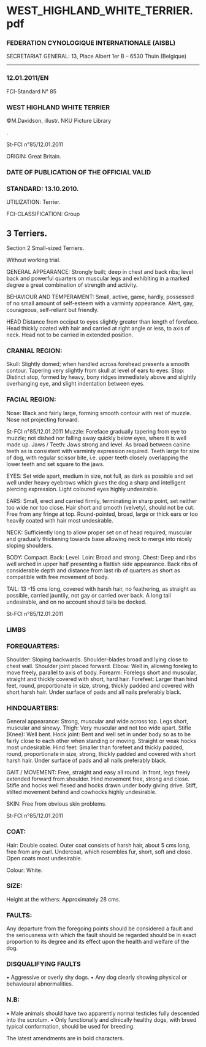 # WEST_HIGHLAND_WHITE_TERRIER.pdf


### FEDERATION CYNOLOGIQUE INTERNATIONALE (AISBL)


SECRETARIAT GENERAL: 13, Place Albert 1er  B – 6530 Thuin (Belgique)
______________________________________________________________________________

### 12.01.2011/EN



FCI-Standard N° 85


### WEST HIGHLAND WHITE TERRIER



©M.Davidson, illustr. NKU Picture Library

.




St-FCI n°85/12.01.2011

ORIGIN: Great Britain.

### DATE OF PUBLICATION OF THE OFFICIAL VALID



### STANDARD: 13.10.2010.



UTILIZATION: Terrier.

FCI-CLASSIFICATION: Group


## 3 Terriers.



Section  2  Small-sized Terriers.

Without working trial.

GENERAL APPEARANCE: Strongly built; deep in chest and
back ribs; level back and powerful quarters on muscular legs and
exhibiting in a marked degree a great combination of strength and
activity.

BEHAVIOUR AND TEMPERAMENT: Small, active, game,
hardly, possessed of no small amount of self-esteem with a varminty
appearance.  Alert, gay, courageous, self-reliant but friendly.

HEAD Distance from occiput to eyes slightly greater than length of
foreface.  Head thickly coated with hair and carried at right angle or
less, to axis of neck.  Head not to be carried in extended position.

### CRANIAL REGION:


Skull: Slightly domed; when handled across forehead presents a
smooth contour. Tapering very slightly from skull at level of ears to
eyes.
Stop: Distinct stop, formed by heavy, bony ridges immediately
above and slightly overhanging eye, and slight indentation between
eyes.

### FACIAL REGION:


Nose: Black and fairly large, forming smooth contour with rest of
muzzle. Nose not projecting forward.




St-FCI n°85/12.01.2011
Muzzle: Foreface gradually tapering from eye to muzzle; not dished
nor falling away quickly below eyes, where it is well made up.
Jaws / Teeth: Jaws strong and level.  As broad between canine teeth
as is consistent with varminty expression required. Teeth large for
size of dog, with regular scissor bite, i.e. upper teeth closely
overlapping the lower teeth and set square to the jaws.

EYES: Set wide apart, medium in size, not full, as dark as possible
and set well under heavy eyebrows which gives the dog a sharp
and intelligent piercing expression. Light coloured eyes highly
undesirable.

EARS: Small, erect and carried firmly, terminating in sharp point,
set neither too wide nor too close. Hair short and smooth (velvety),
should not be cut. Free from any fringe at top. Round-pointed, broad,
large or thick ears or too heavily coated with hair most undesirable.

NECK: Sufficiently long to allow proper set on of head required,
muscular and gradually thickening towards base allowing neck to
merge into nicely sloping shoulders.

BODY: Compact.
Back: Level.
Loin: Broad and strong.
Chest: Deep and ribs well arched in upper half presenting a flattish
side appearance.  Back ribs of considerable depth and distance from
last rib of quarters as short as compatible with free movement of
body.

TAIL: 13 -15 cms long, covered with harsh hair, no feathering, as
straight as possible, carried jauntily, not gay or carried over back.  A
long tail undesirable, and on no account should tails be docked.





St-FCI n°85/12.01.2011


### LIMBS



### FOREQUARTERS:


Shoulder: Sloping backwards. Shoulder-blades broad and lying close
to chest wall. Shoulder joint placed forward.
Elbow: Well in, allowing foreleg to move freely, parallel to axis of
body.
Forearm: Forelegs short and muscular, straight and thickly covered
with short, hard hair.
Forefeet: Larger than hind feet, round, proportionate in size, strong,
thickly padded and covered with short harsh hair. Under surface of
pads and all nails preferably black.

### HINDQUARTERS:


General appearance: Strong, muscular and wide across top.  Legs
short, muscular and sinewy.
Thigh: Very muscular and not too wide apart.
Stifle (Knee): Well bent.
Hock joint: Bent and well set in under body so as to be fairly close to
each other when standing or moving. Straight or weak hocks most
undesirable.
Hind feet: Smaller than forefeet and thickly padded, round,
proportionate in size, strong, thickly padded and covered with short
harsh hair. Under surface of pads and all nails preferably black.

GAIT / MOVEMENT: Free, straight and easy all round. In front,
legs freely extended forward from shoulder. Hind movement free,
strong and close. Stifle and hocks well flexed and hocks drawn
under body giving drive. Stiff, stilted movement behind and
cowhocks highly undesirable.

SKIN: Free from obvious skin problems.





St-FCI n°85/12.01.2011


### COAT:


Hair: Double coated.  Outer coat consists of harsh hair, about 5 cms
long, free from any curl.  Undercoat, which resembles fur, short, soft
and close. Open coats most undesirable.

Colour: White.

### SIZE:


Height at the withers: Approximately 28 cms.

### FAULTS:


Any departure from the foregoing points should be considered a
fault and the seriousness with which the fault should be regarded
should be in exact proportion to its degree and its effect upon the
health and welfare of the dog.

### DISQUALIFYING FAULTS


• Aggressive or overly shy dogs.
• Any dog clearly showing physical or behavioural abnormalities.

### N.B:


• Male animals should have two apparently normal testicles fully
descended into the scrotum.
• Only functionally and clinically healthy dogs, with breed typical
conformation, should be used for breeding.

The latest amendments are in bold characters.






